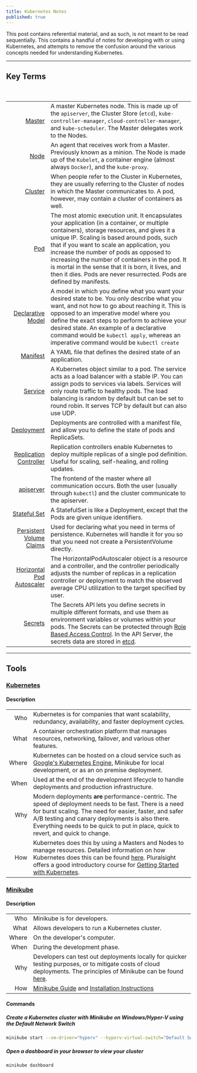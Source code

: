 ```yaml
---
title: Kubernetes Notes
published: true
---
```


This post contains referential material, and as such, is not meant to be read sequentially. This contains a handful of notes for developing with or using Kubernetes, and attempts to remove the confusion around the various concepts needed for understanding Kubernetes.

----

## Key Terms

#### &nbsp;

| | |
|--:|---|
| [Master](https://kubernetes.io/docs/concepts/overview/components/#master-components) | A master Kubernetes node. This is made up of the `apiserver`, the Cluster Store (`etcd`), `kube-controller-manager`, `cloud-controller-manager`, and `kube-scheduler`. The Master delegates work to the Nodes. |
| [Node](https://kubernetes.io/docs/concepts/architecture/nodes/) | An agent that receives work from a Master. Previously known as a minion. The Node is made up of the `Kubelet`, a container engine (almost always `Docker`), and the `kube-proxy`. |
| [Cluster](https://kubernetes.io/docs/concepts/architecture/master-node-communication/) | When people refer to the Cluster in Kubernetes, they are usually referring to the Cluster of nodes in which the Master communicates to. A pod, however, may contain a cluster of containers as well. |
| [Pod](https://kubernetes.io/docs/concepts/workloads/pods/pod-overview/) | The most atomic execution unit. It encapsulates your application (in a container, or multiple containers), storage resources, and gives it a unique IP. Scaling is based around pods, such that if you want to scale an application, you increase the number of pods as opposed to increasing the number of containers in the pod. It is mortal in the sense that it is born, it lives, and then it dies. Pods are never resurrected. Pods are defined by manifests. |
| [Declarative Model](https://kubernetes.io/docs/tasks/manage-kubernetes-objects/declarative-config/) | A model in which you define what you want your desired state to be. You only describe what you want, and not how to go about reaching it. This is opposed to an imperative model where you define the exact steps to perform to achieve your desired state. An example of a declarative command would be `kubectl apply`, whereas an imperative command would be `kubectl create` |
| [Manifest](https://kubernetes.io/docs/concepts/cluster-administration/manage-deployment/#organizing-resource-configurations) | A YAML file that defines the desired state of an application. |
| [Service](https://kubernetes.io/docs/concepts/services-networking/service/) | A Kubernetes object similar to a pod. The service acts as a load balancer with a stable IP. You can assign pods to services via labels. Services will only route traffic to healthy pods. The load balancing is random by default but can be set to round robin. It serves TCP by default but can also use UDP. |
| [Deployment](https://kubernetes.io/docs/concepts/workloads/controllers/deployment/) | Deployments are controlled with a manifest file, and allow you to define the state of pods and ReplicaSets. |
| [Replication Controller](https://kubernetes.io/docs/concepts/workloads/controllers/replicationcontroller/) | Replication controllers enable Kubernetes to deploy multiple replicas of a single pod definition. Useful for scaling, self-healing, and rolling updates. |
| [apiserver](https://github.com/kubernetes/apiserver) | The frontend of the master where all communication occurs. Both the user (usually through `kubectl`) and the cluster communicate to the apiserver. |
| [Stateful Set](https://kubernetes.io/docs/concepts/workloads/controllers/statefulset/) | A StatefulSet is like a Deployment, except that the Pods are given unique identifiers. |
| [Persistent Volume Claims](https://kubernetes.io/docs/concepts/storage/persistent-volumes/#persistentvolumeclaims) | Used for declaring what you need in terms of persistence. Kubernetes will handle it for you so that you need not create a PersistentVolume directly. |
| [Horizontal Pod Autoscaler](https://kubernetes.io/docs/tasks/run-application/horizontal-pod-autoscale/) | The HorizontalPodAutoscaler object is a resource and a controller, and the controller periodically adjusts the number of replicas in a replication controller or deployment to match the observed average CPU utilization to the target specified by user. |
| [Secrets](https://kubernetes.io/docs/concepts/configuration/secret/) | The Secrets API lets you define secrets in multiple different formats, and use them as environment variables or volumes within your pods. The Secrets can be protected through [Role Based Access Control](https://kubernetes.io/docs/reference/access-authn-authz/rbac/). In the API Server, the secrets data are stored in [etcd](https://kubernetes.io/docs/tasks/administer-cluster/configure-upgrade-etcd/). |

----

## Tools

### [Kubernetes](https://github.com/kubernetes/kubernetes)

#### Description

| | |
|--:|---|
| Who | Kubernetes is for companies that want scalability, redundancy, availability, and faster deployment cycles. |
| What | A container orchestration platform that manages resources, networking, failover, and various other features. |
| Where | Kubernetes can be hosted on a cloud service such as [Google's Kubernetes Engine](https://cloud.google.com/kubernetes-engine/), Minikube for local development, or as an on premise deployment. |
| When | Used at the end of the development lifecycle to handle deployments and production infrastructure. |
| Why | Modern deployments __are__ performance-centric. The speed of deployment needs to be fast. There is a need for burst scaling. The need for easier, faster, and safer A/B testing and canary deployments is also there. Everything needs to be quick to put in place, quick to revert, and quick to change. |
| How | Kubernetes does this by using a Masters and Nodes to manage resources. Detailed information on how Kubernetes does this can be found [here](https://kubernetes.io/docs/concepts/architecture/). Pluralsight offers a good introductory course for [Getting Started with Kubernetes](https://app.pluralsight.com/library/courses/getting-started-kubernetes). |

### [Minikube](https://github.com/kubernetes/minikube)

#### Description

| | |
|--:|---|
| Who | Minikube is for developers. |
| What | Allows developers to run a Kubernetes cluster. |
| Where | On the developer's computer. |
| When | During the development phase. |
| Why | Developers can test out deployments locally for quicker testing purposes, or to mitigate costs of cloud deployments. The principles of Minikube can be found [here](https://minikube.sigs.k8s.io/docs/concepts/principles/). |
| How | [Minikube Guide](https://kubernetes.io/docs/setup/learning-environment/minikube/#quickstart) and [Installation Instructions](https://kubernetes.io/docs/tasks/tools/install-minikube/) |

#### Commands

##### Create a Kubernetes cluster with Minikube on Windows/Hyper-V using the Default Network Switch

```sh
minikube start --vm-driver="hyperv" --hyperv-virtual-switch="Default Switch"
```

##### Open a dashboard in your browser to view your cluster

```sh
minikube dashboard
```
